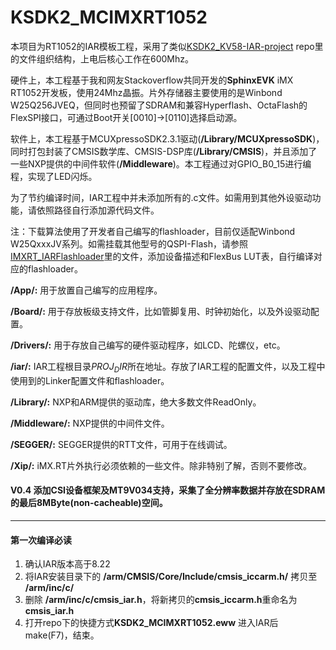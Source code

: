 # KSDK2_MCIMXRT1052

本项目为RT1052的IAR模板工程，采用了类似[KSDK2_KV58-IAR-project](https://github.com/AlexYzhov/KSDK2_KV58-IAR-project)  repo里的文件组织结构，上电后核心工作在600Mhz。

硬件上，本工程基于我和网友Stackoverflow共同开发的**SphinxEVK** iMX RT1052开发板，使用24Mhz晶振。片外存储器主要使用的是Winbond W25Q256JVEQ，但同时也预留了SDRAM和兼容Hyperflash、OctaFlash的FlexSPI接口，可通过Boot开关[0010]->[0110]选择启动源。

软件上，本工程基于MCUXpressoSDK2.3.1驱动(**/Library/MCUXpressoSDK**)，同时打包封装了CMSIS数学库、CMSIS-DSP库(**/Library/CMSIS**)，并且添加了一些NXP提供的中间件软件(**/Middleware**)。本工程通过对GPIO_B0_15进行编程，实现了LED闪烁。

为了节约编译时间，IAR工程中并未添加所有的.c文件。如需用到其他外设驱动功能，请依照路径自行添加源代码文件。

注：下载算法使用了开发者自己编写的flashloader，目前仅适配Winbond W25QxxxJV系列。如需挂载其他型号的QSPI-Flash，请参照[IMXRT_IARFlashloader](https://github.com/AlexYzhov/IMXRT_IARFlashloader)里的文件，添加设备描述和FlexBus LUT表，自行编译对应的flashloader。

**/App/:** 用于放置自己编写的应用程序。

**/Board/:** 用于存放板级支持文件，比如管脚复用、时钟初始化，以及外设驱动配置。

**/Drivers/:** 用于存放自己编写的硬件驱动程序，如LCD、陀螺仪，etc。

**/iar/:** IAR工程根目录$PROJ_DIR$所在地址。存放了IAR工程的配置文件，以及工程中使用到的Linker配置文件和flashloader。

**/Library/:** NXP和ARM提供的驱动库，绝大多数文件ReadOnly。

**/Middleware/:** NXP提供的中间件文件。

**/SEGGER/:** SEGGER提供的RTT文件，可用于在线调试。

**/Xip/:** iMX.RT片外执行必须依赖的一些文件。除非特别了解，否则不要修改。

#### V0.4 添加CSI设备框架及MT9V034支持，采集了全分辨率数据并存放在SDRAM的最后8MByte(non-cacheable)空间。

---

#### 第一次编译必读

1. 确认IAR版本高于8.22
2. 将IAR安装目录下的 **/arm/CMSIS/Core/Include/cmsis_iccarm.h/** 拷贝至 **/arm/inc/c/**
3. 删除 **/arm/inc/c/cmsis_iar.h**，将新拷贝的**cmsis_iccarm.h**重命名为**cmsis_iar.h**
4. 打开repo下的快捷方式**KSDK2_MCIMXRT1052.eww** 进入IAR后make(F7)，结束。
